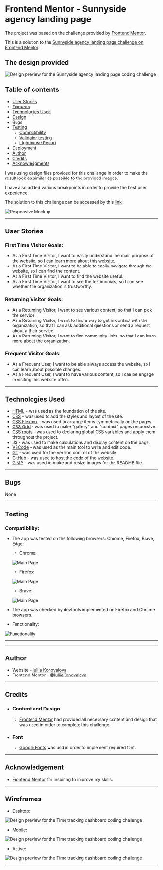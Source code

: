 # Frontend Mentor - Sunnyside agency landing page

The project was based on the challenge provided by [Frontend Mentor](https://www.frontendmentor.io).


This is a solution to the [Sunnyside agency landing page challenge on Frontend Mentor](https://www.frontendmentor.io/challenges/sunnyside-agency-landing-page-7yVs3B6ef). 

## The design provided

![Design preview for the Sunnyside agency landing page coding challenge](documentation/design/desktop-preview.jpg)


## Table of contents

- [User Stories](#user-stories)
- [Features](#features)
- [Technologies Used](#technologies-used)
- [Design](#design)
- [Bugs](#bugs)
- [Testing](#testing)
  - [Compatibility](#compatibility)
  - [Validator testing](#validator-testing)
  - [Lighthouse Report](#lighthouse-report)
- [Deployment](#deployment)
- [Author](#author)
- [Credits](#credits)
- [Acknowledgments](#acknowledgments)

I was using design files provided for this challenge in order to make the result look as similar as possible to the provided images.

I have also added various breakpoints in order to provide the best user experience.

The solution to this challenge can be accessed by this [link](https://iuliiakonovalova.github.io/frontend_mentor_sunnyside-agency-landing-page-main/)


![Responsive Mockup](documentation/responsive_mockup.png)


---
## User Stories

### First Time Visitor Goals:

* As a First Time Visitor, I want to easily understand the main purpose of the website, so I can learn more about this website.
* As a First Time Visitor, I want to be able to easily navigate through the website, so I can find the content.
* As a First Time Visitor, I want to find the website useful.
* As a First Time Visitor, I want to see the testimonials, so I can see whether the organization is trustworthy.
### Returning Visitor Goals:

* As a Returning Visitor, I want to see various content, so that I can pick the service.
* As a Returning Visitor, I want to find a way to get in contact with the organization, so that I can ask additional questions or send a request about a their service.
* As a Returning Visitor, I want to find community links, so that I can learn more about the organization.
### Frequent Visitor Goals:
* As a Frequent User, I want to be able always access the website, so I can learn about possible changes.
* As a Frequent User, I want to have various content, so I can be engage in visiting this website often.

---









## Technologies Used

- [HTML](https://developer.mozilla.org/en-US/docs/Web/HTML) - was used as the foundation of the site.
- [CSS](https://developer.mozilla.org/en-US/docs/Web/css) - was used to add the styles and layout of the site.
- [CSS Flexbox](https://developer.mozilla.org/en-US/docs/Learn/CSS/CSS_layout/Flexbox) - was used to arrange items symmetrically on the pages.
- [CSS Grid](https://developer.mozilla.org/en-US/docs/Web/CSS/grid) - was used to make "gallery" and "contact" pages responsive.
- [CSS roots](https://developer.mozilla.org/en-US/docs/Web/CSS/:root) - was used to declaring global CSS variables and apply them throughout the project. 
- [JS](https://www.javascript.com/) - was used to make calculations and display content on the page.
- [VSCode](https://code.visualstudio.com/) - was used as the main tool to write and edit code.
- [Git](https://git-scm.com/) - was used for the version control of the website.
- [GitHub](https://github.com/) - was used to host the code of the website.
- [GIMP](https://www.gimp.org/) - was used to make and resize images for the README file.

---

## Bugs
None

---


## Testing
### Compatibility:

+ The app was tested on the following browsers: Chrome, Firefox, Brave, Edge:

  - Chrome:

  ![Main Page](documentation/compatibility/browser_chrome_sunny.png)
  
  - Firefox:

  ![Main Page](documentation/compatibility/browser_firefox_sunny.png)

  - Brave:

  ![Main Page](documentation/compatibility/browser_brave_sunny.png)

+ The app was checked by devtools implemented on Firefox and Chrome browsers.

+ Functionality:

 ![Functionality](documentation/responsiveness/observe_functionality.gif)




---





















---
## Author

- Website - [Iuliia Konovalova](https://github.com/IuliiaKonovalova)
- Frontend Mentor - [@IuliiaKonovalova](https://www.frontendmentor.io/profile/IuliiaKonovalova)

---
## Credits
+ ### Content and Design

  - [Frontend Mentor](https://www.frontendmentor.io) had provided all necessary content and design that was used in order to complete this challenge.
+ ### Font

  - [Google Fonts](https://fonts.google.com/) was usd in order to implement required font.

---
## Acknowledgement

  - [Frontend Mentor](https://www.frontendmentor.io) for inspiring to improve my skills.
---
## Wireframes

- Desktop:

![Design preview for the Time tracking dashboard coding challenge](documentation/design/desktop-design.jpg)

- Mobile:

![Design preview for the Time tracking dashboard coding challenge](documentation/design/mobile-design.jpg)

- Active:

![Design preview for the Time tracking dashboard coding challenge](documentation/design/active-states.jpg)

---



